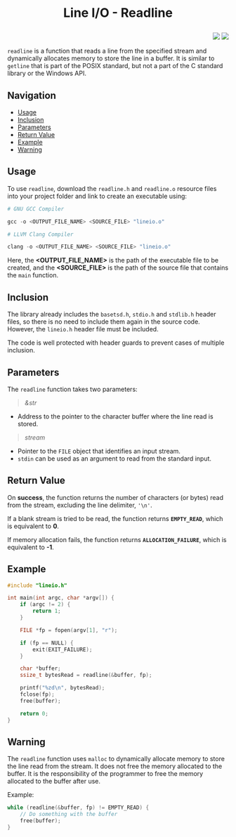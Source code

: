 # <p style = "text-align: center">Line I/O - Readline</p>

<p style = "text-align: right">
    <img src = "https://img.shields.io/badge/c-%2300599C.svg?style=for-the-badge&logo=c&logoColor=white">
    <img src = "https://img.shields.io/badge/Windows-0078D6?style=for-the-badge&logo=windows&logoColor=white">
</p>

`readline` is a function that reads a line from the specified stream and dynamically allocates memory to store the line in a buffer. It is similar to `getline` that is part of the POSIX standard, but not a part of the C standard library or the Windows API.

## Navigation

+ [Usage](#usage)
+ [Inclusion](#inclusion)
+ [Parameters](#parameters)
+ [Return Value](#return-value)
+ [Example](#example)
+ [Warning](#warning)

## Usage

To use `readline`, download the `readline.h` and `readline.o` resource files into your project folder and link to create an executable using:
```powershell
# GNU GCC Compiler

gcc -o <OUTPUT_FILE_NAME> <SOURCE_FILE> "lineio.o"
```
```powershell
# LLVM Clang Compiler

clang -o <OUTPUT_FILE_NAME> <SOURCE_FILE> "lineio.o"
```
Here, the **<OUTPUT_FILE_NAME>** is the path of the executable file to be created, and the **<SOURCE_FILE>** is the path of the source file that contains the `main` function.

## Inclusion

The library already includes the `basetsd.h`, `stdio.h` and `stdlib.h` header files, so there is no need to include them again in the source code. However, the `lineio.h` header file must be included.

The code is well protected with header guards to prevent cases of multiple inclusion.

## Parameters

The `readline` function takes two parameters:
>*&str*
+ Address to the pointer to the character buffer where the line read is stored.

>*stream*
+ Pointer to the `FILE` object that identifies an input stream.
+ `stdin` can be used as an argument to read from the standard input.

## Return Value

On **success**, the function returns the number of characters (or bytes) read from the stream, excluding the line delimiter, `'\n'`.

If a blank stream is tried to be read, the function returns **`EMPTY_READ`**, which is equivalent to **0**.

If memory allocation fails, the function returns **`ALLOCATION_FAILURE`**, which is equivalent to **-1**.

## Example

```c
#include "lineio.h"

int main(int argc, char *argv[]) {
    if (argc != 2) {
        return 1;
    }

    FILE *fp = fopen(argv[1], "r");

    if (fp == NULL) {
        exit(EXIT_FAILURE);
    }

    char *buffer;
    ssize_t bytesRead = readline(&buffer, fp);

    printf("%zd\n", bytesRead);
    fclose(fp);
    free(buffer);

    return 0;
}
```

## Warning

The `readline` function uses `malloc` to dynamically allocate memory to store the line read from the stream. It does not free the memory allocated to the buffer. It is the responsibility of the programmer to free the memory allocated to the buffer after use.

Example:
```c
while (readline(&buffer, fp) != EMPTY_READ) {
    // Do something with the buffer
    free(buffer);
}
```